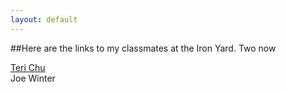```yaml
---
layout: default
---
```


##Here are the links to my classmates at the Iron Yard.
Two now

<a href="http://www.getlosthere.com">Teri Chu</a><br>
<a hret="http://my.studiopress.com/themes/sixteen-nine/">Joe Winter</a>
